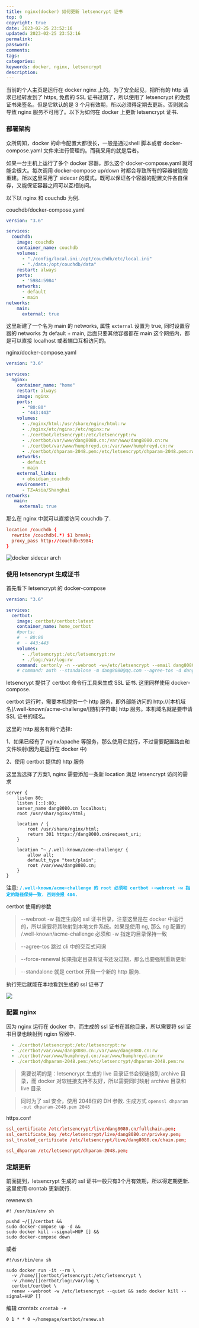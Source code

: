 ```yaml
---
title: nginx(docker) 如何更新 letsencrypt 证书
top: 0
copyright: true
date: 2023-02-25 23:52:16
updated: 2023-02-25 23:52:16
permalink:
password:
comments:
tags:
categories:
keywords: docker, nginx, letsencrypt
description:
---
```

当前的个人主页是运行在 docker nginx 上的。为了安全起见，把所有的 http 请求已经转发到了 https, 免费的 SSL 证书过期了，所以使用了 letsencrypt 的免费证书来签名。但是它默认的是 3 个月有效期，所以必须得定期去更新。否则就会导致 nginx 服务不可用了。以下为如何在 docker 上更新 letsencrypt 证书.

<!-- more -->

### 部署架构

众所周知，docker 的命令配置大都很长，一般是通过shell 脚本或者 docker-compose.yaml 文件来进行管理的。而我采用的就是后者。

如果一台主机上运行了多个 docker 容器，那么这个 docker-compose.yaml 就可能会很大。每次调用 docker-compose up/down 时都会导致所有的容器被销毁重建。所以这里采用了 sidecar 的模式，既可以保证各个容器的配置文件各自保存，又能保证容器之间可以互相访问。

以下以 nginx 和 couchdb 为例.

couchdb/docker-compose.yaml

```yaml
version: "3.6"

services:
  couchdb:
    image: couchdb
    container_name: couchdb
    volumes:
      - "./config/local.ini:/opt/couchdb/etc/local.ini"
      - "./data:/opt/couchdb/data"
    restart: always
    ports:
      - '5984:5984'
    networks:
      - default
      - main
networks:
    main:
      external: true
```

这里新建了一个名为 main 的 networks, 属性 `external` 设置为 true, 同时设置容器的 networks 为 default + main, 后面只要其他容器都在 main 这个网络内，都是可以直接 localhost 或者端口互相访问的。

nginx/docker-compose.yaml

```yaml
version: "3.6"

services:
  nginx:
    container_name: "home"
    restart: always
    image: nginx
    ports:
      - "80:80"
      - "443:443"
    volumes:
      - ./nginx/html:/usr/share/nginx/html:rw
      - ./nginx/etc/nginx:/etc/nginx:rw
      - ./certbot/letsencrypt:/etc/letsencrypt:rw
      - ./certbot/var/www/dang8080.cn:/var/www/dang8080.cn:rw
      - ./certbot/var/www/humphreyd.cn:/var/www/humphreyd.cn:rw
      - ./certbot/dhparam-2048.pem:/etc/letsencrypt/dhparam-2048.pem:rw
    networks:
      - default
      - main
    external_links:
      - obsidian_couchdb
    environment:
      - TZ=Asia/Shanghai
networks:
   main:
     external: true
```

那么在 nginx 中就可以直接访问 couchdb 了.

```conf
location /couchdb {
  rewrite /couchdb(.*) $1 break;
  proxy_pass http://couchdb:5984;
}
```

![docker sidecar arch](http://picbed.dang8080.cn/nginx-letsencrypt.png)

### 使用 letsencrypt 生成证书

首先看下 letsencrypt 的 docker-compose

```yaml
version: "3.6"

services:
  certbot:
    image: certbot/certbot:latest
    container_name: home_certbot
    #ports:
    #  - 80:80
    #  - 443:443
    volumes:
      - ./letsencrypt:/etc/letsencrypt:rw
      - ./log:/var/log:rw
    command: certonly -n --webroot -w=/etc/letsencrypt --email dang8080@qq.com -d dang8080.cn  --agree-tos --force-renewal
    # command: auth --standalone -m dang8080@qq.com --agree-tos -d dang8080.cn # 自动开启一个web服务，且外部能访问
```

letsencrypt 提供了 certbot 命令行工具来生成 SSL 证书. 这里同样使用 docker-compose.

certbot 运行时，需要本机提供一个 http 服务，即外部能访问的 http://[本机域名]/.well-known/acme-challenge/[随机字符串] http 服务。本机域名就是要申请 SSL 证书的域名。

这里的 http 服务有两个选择:

1、如果已经有了 nginx/apache 等服务，那么使用它就行，不过需要配置路由和文件映射(因为是运行在 docker 中)

2、使用 certbot 提供的 http 服务

这里我选择了方案1, nginx 需要添加一条新 location 满足 letsencrypt 访问的需求

```
server {
	listen 80;
	listen [::]:80;
	server_name dang8080.cn localhost;
	root /usr/shar/nginx/html;

	location / {
		root /usr/share/nginx/html;
		return 301 https://dang8080.cn$request_uri;
	}

	location ^~ /.well-known/acme-challenge/ {
		allow all;
		default_type "text/plain";
		root /var/www/dang8080.cn;
	}
}
```

注意: **<font color="#00b0f0">`/.well-known/acme-challenge 的 root 必须和 certbot --webroot -w 指定的路径保持一致. 否则会报 404.`</font>**

certbot 使用的参数

> --webroot -w 指定生成的 ssl 证书目录，注意这里是在 docker 中运行的，所以需要将其映射到本地文件系统。如果是使用 ng, 那么 ng 配置的 /.well-known/acme-challenge 必须和 -w 指定的目录保持一致

> --agree-tos 跳过 cli 中的交互式问询

> --force-renewal 如果指定目录有证书还没过期，那么也要强制重新更新

> --standalone 就是 certbot 开启一个新的 http 服务.

执行完后就能在本地看到生成的 ssl 证书了

![](http://picbed.dang8080.cn/202302261012588.png)

### 配置 nginx

因为 nginx 运行在 docker 中，而生成的 ssl 证书在其他目录，所以需要将 ssl 证书目录也映射到 ngixn 容器中.

```yaml
  - ./certbot/letsencrypt:/etc/letsencrypt:rw
  - ./certbot/var/www/dang8080.cn:/var/www/dang8080.cn:rw
  - ./certbot/var/www/humphreyd.cn:/var/www/humphreyd.cn:rw
  - ./certbot/dhparam-2048.pem:/etc/letsencrypt/dhparam-2048.pem:rw
```

> 需要说明的是：letsencrypt 生成的 live 目录证书会软链接到 archive 目录，而 docker 对软链接支持不友好，所以需要同时映射 archive 目录和 live 目录

> 同时为了 ssl 安全，使用 2048位的 DH 参数. 生成方式 `openssl dhparam -out dhparam-2048.pem 2048`

https.conf

```conf
ssl_certificate /etc/letsencrypt/live/dang8080.cn/fullchain.pem;
ssl_certificate_key /etc/letsencrypt/live/dang8080.cn/privkey.pem;
ssl_trusted_certificate /etc/letsencrypt/live/dang8080.cn/chain.pem;

ssl_dhparam /etc/letsencrypt/dhparam-2048.pem;
```

### 定期更新

前面提到，letsencrypt 生成的 ssl 证书一般只有3个月有效期，所以得定期更新.这里使用 crontab 更新就行.

rewnew.sh

```shell
#! /usr/bin/env sh

pushd ~/[]/certbot &&
sudo docker-compose up -d &&
sudo docker kill --signal=HUP [] &&
sudo docker-compose down
```

或者

```shell
#!/usr/bin/env sh

sudo docker run -it --rm \
  -v /home/[]certbot/letsencrypt:/etc/letsencrypt \
  -v /home/[]certbot/log:/var/log \
  certbot/certbot \
  renew --webroot -w /etc/letsencrypt --quiet && sudo docker kill --signal=HUP []
```

编辑 crontab: `crontab -e`

```shell
0 1 * * 0 ~/homepage/certbot/renew.sh
```
